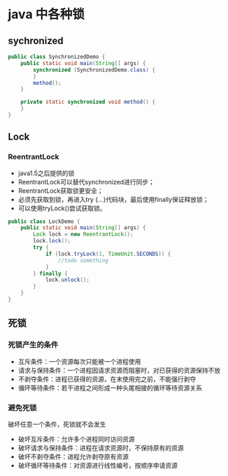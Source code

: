 # java 中各种锁



## sychronized

```java 
public class SynchronizedDemo {
    public static void main(String[] args) {
        synchronized (SynchronizedDemo.class) {
        }
        method();
    }

    private static synchronized void method() {
    }
}
```
## Lock

### ReentrantLock

* java1.5之后提供的锁 
* ReentrantLock可以替代synchronized进行同步；
* ReentrantLock获取锁更安全；
* 必须先获取到锁，再进入try {...}代码块，最后使用finally保证释放锁；
* 可以使用tryLock()尝试获取锁。



```java
public class LockDemo {
    public static void main(String[] args) {
        Lock lock = new ReentrantLock();
        lock.lock();
        try {
            if (lock.tryLock(1, TimeUnit.SECONDS)) {
                //todo something
            }
        } finally {
            lock.unlock();
        }
    }
}
```

## 死锁

### 死锁产生的条件

* 互斥条件：一个资源每次只能被一个进程使用
* 请求与保持条件：一个进程因请求资源而阻塞时，对已获得的资源保持不放
* 不剥夺条件：进程已获得的资源，在末使用完之前，不能强行剥夺
* 循环等待条件：若干进程之间形成一种头尾相接的循环等待资源关系

### 避免死锁
破坏任意一个条件，死锁就不会发生
* 破坏互斥条件：允许多个进程同时访问资源
* 破坏请求与保持条件：进程在请求资源时，不保持原有的资源
* 破坏不剥夺条件：进程允许剥夺原有资源
* 破坏循环等待条件：对资源进行线性编号，按顺序申请资源
